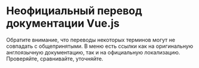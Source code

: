 # Неофициальный перевод документации Vue.js

Обратите внимание, что переводы некоторых терминов могут не совпадать с общепринятыми. В меню есть ссылки как на оригинальную англоязычную документацию, так и на официальную локализацию. Проверяйте, сравнивайте, уточняйте.
